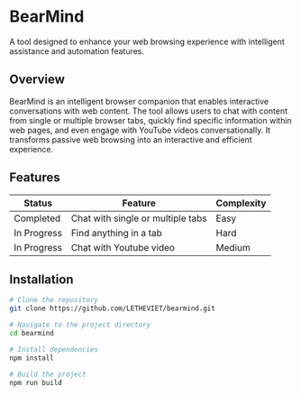 # BearMind

A tool designed to enhance your web browsing experience with intelligent assistance and automation features.

## Overview
BearMind is an intelligent browser companion that enables interactive conversations with web content. The tool allows users to chat with content from single or multiple browser tabs, quickly find specific information within web pages, and even engage with YouTube videos conversationally. It transforms passive web browsing into an interactive and efficient experience.

## Features
| Status      | Feature                           | Complexity |
| ----------- | --------------------------------- | ---------- |
| Completed   | Chat with single or multiple tabs | Easy       |
| In Progress | Find anything in a tab            | Hard       |
| In Progress | Chat with Youtube video           | Medium     |

## Installation

```bash
# Clone the repository
git clone https://github.com/LETHEVIET/bearmind.git

# Navigate to the project directory
cd bearmind

# Install dependencies
npm install

# Build the project
npm run build
```
